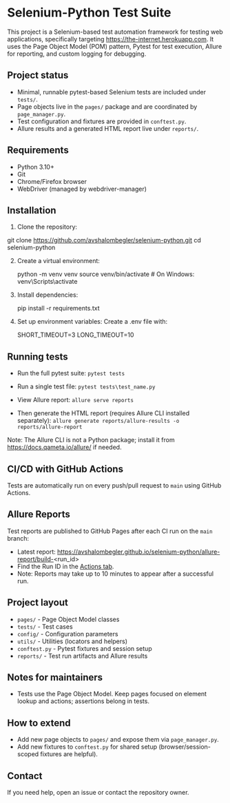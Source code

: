 
# Selenium-Python Test Suite

This project is a Selenium-based test automation framework for testing web applications, specifically targeting https://the-internet.herokuapp.com.
It uses the Page Object Model (POM) pattern, Pytest for test execution, Allure for reporting, and custom logging for debugging.

## Project status

- Minimal, runnable pytest-based Selenium tests are included under `tests/`.
- Page objects live in the `pages/` package and are coordinated by `page_manager.py`.
- Test configuration and fixtures are provided in `conftest.py`.
- Allure results and a generated HTML report live under `reports/`.

## Requirements

- Python 3.10+
- Git
- Chrome/Firefox browser
- WebDriver (managed by webdriver-manager)

## Installation

1. Clone the repository:

git clone https://github.com/avshalombegler/selenium-python.git
cd selenium-python

2. Create a virtual environment:

    python -m venv venv
    source venv/bin/activate  # On Windows: venv\Scripts\activate

3. Install dependencies:

    pip install -r requirements.txt

4. Set up environment variables: Create a .env file with:

    SHORT_TIMEOUT=3
    LONG_TIMEOUT=10

## Running tests

- Run the full pytest suite: `pytest tests`

- Run a single test file: `pytest tests\test_name.py`

- View Allure report: `allure serve reports`

- Then generate the HTML report (requires Allure CLI installed separately):
`allure generate reports/allure-results -o reports/allure-report`

Note: The Allure CLI is not a Python package; install it from https://docs.qameta.io/allure/ if needed.

## CI/CD with GitHub Actions
Tests are automatically run on every push/pull request to `main` using GitHub Actions.

## Allure Reports
Test reports are published to GitHub Pages after each CI run on the `main` branch:
- Latest report: https://avshalombegler.github.io/selenium-python/allure-report/build-<run_id>
- Find the Run ID in the [Actions tab](https://github.com/avshalombegler/selenium-python/actions).
- Note: Reports may take up to 10 minutes to appear after a successful run.

## Project layout

- `pages/` - Page Object Model classes
- `tests/` - Test cases
- `config/` - Configuration parameters
- `utils/` - Utilities (locators and helpers)
- `conftest.py` - Pytest fixtures and session setup
- `reports/` - Test run artifacts and Allure results

## Notes for maintainers

- Tests use the Page Object Model. Keep pages focused on element lookup and actions; assertions belong in tests.

## How to extend

- Add new page objects to `pages/` and expose them via `page_manager.py`.
- Add new fixtures to `conftest.py` for shared setup (browser/session-scoped fixtures are helpful).

## Contact

If you need help, open an issue or contact the repository owner.
